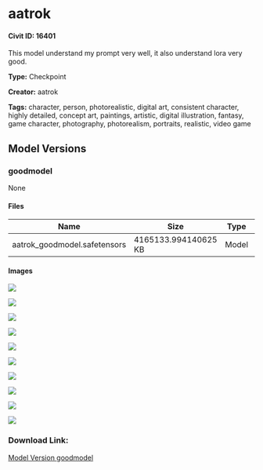 # aatrok

#### Civit ID: 16401

<p>This model understand my prompt very well, it also understand lora very good.</p>

**Type:** Checkpoint

**Creator:** aatrok

**Tags:** character, person, photorealistic, digital art, consistent character, highly detailed, concept art, paintings, artistic, digital illustration, fantasy, game character, photography, photorealism, portraits, realistic, video game

## Model Versions

### goodmodel

None

#### Files

| Name | Size | Type | Format | Download Url | AutoV1 | AutoV2 | SHA256 | CRC32 | BLAKE3 |
| --- | --- | --- | --- | --- | --- | --- | --- | --- | --- |
| aatrok_goodmodel.safetensors | 4165133.994140625 KB | Model | SafeTensor | https://civitai.com/api/download/models/19359 | CF24BBD9 | BB4168E972 | BB4168E9728A04F8081882FD7E7ABB1ED9CDADCBF5D53D4DD1EDCB66A6C14C4C | 65BE4809 | 7CCB4013E7AA1563824CA4451AEAC01D96CD8A3375E8225CE89AFE5A7C2D40B3 |

#### Images

<p><img src="https://image.civitai.com/xG1nkqKTMzGDvpLrqFT7WA/a66b51eb-0b76-403f-c4fa-079c368d8200/width=450/206776.jpeg" /></p>

<p><img src="https://image.civitai.com/xG1nkqKTMzGDvpLrqFT7WA/a4b4ec08-3b8d-461f-c7c0-9fc4a65fc700/width=450/206775.jpeg" /></p>

<p><img src="https://image.civitai.com/xG1nkqKTMzGDvpLrqFT7WA/ae469975-a0a2-41ff-6ad7-0ea4d45a3b00/width=450/206774.jpeg" /></p>

<p><img src="https://image.civitai.com/xG1nkqKTMzGDvpLrqFT7WA/058710eb-5937-4f60-d455-6fb60bf77f00/width=450/202913.jpeg" /></p>

<p><img src="https://image.civitai.com/xG1nkqKTMzGDvpLrqFT7WA/997f74e5-e761-4847-4816-ee0a1f120900/width=450/202925.jpeg" /></p>

<p><img src="https://image.civitai.com/xG1nkqKTMzGDvpLrqFT7WA/08daad50-901b-4b49-d0a1-c13bf51fd300/width=450/202924.jpeg" /></p>

<p><img src="https://image.civitai.com/xG1nkqKTMzGDvpLrqFT7WA/923028b3-f0b6-4ebc-8838-2723b41ab600/width=450/202923.jpeg" /></p>

<p><img src="https://image.civitai.com/xG1nkqKTMzGDvpLrqFT7WA/2a4a932f-4799-4be9-5140-71fd5678b000/width=450/202922.jpeg" /></p>

<p><img src="https://image.civitai.com/xG1nkqKTMzGDvpLrqFT7WA/0e089fba-7c1d-4739-3db8-339b0b23ac00/width=450/202921.jpeg" /></p>

<p><img src="https://image.civitai.com/xG1nkqKTMzGDvpLrqFT7WA/a6007e61-639f-401c-f294-1b6dbf35f500/width=450/202920.jpeg" /></p>

### Download Link:

[Model Version goodmodel](https://civitai.com/api/download/models/19359)

